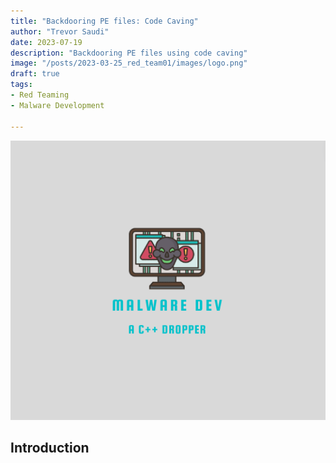 ```yaml
---
title: "Backdooring PE files: Code Caving"
author: "Trevor Saudi"
date: 2023-07-19
description: "Backdooring PE files using code caving"
image: "/posts/2023-03-25_red_team01/images/logo.png"
draft: true
tags:
- Red Teaming
- Malware Development

---
```

![image](/posts/2023-03-25_red_team02/images/logo.png)


## Introduction

